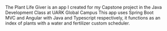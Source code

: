 The Plant Life Giver is an app I created for my Capstone project in the Java Development Class at UARK Global Campus
This app uses Spring Boot MVC and Angular with Java and Typescript respectively, it functions as an index of plants with a water and fertilizer custom scheduler.
